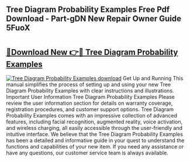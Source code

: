 ## Tree Diagram Probability Examples Free Pdf Download - Part-gDN New Repair Owner Guide 5FuoX

# <h2><a href="http://dfurvo.blite.top/?on=Tree+Diagram+Probability+Examples">🔗Download New 👉🔴 Tree Diagram Probability Examples</a></h2>

[![Tree Diagram Probability Examples download](https://i.imgur.com/lujVjoI.png)](http://dfurvo.blite.top/?on=Tree+Diagram+Probability+Examples)
Get Up and Running This manual simplifies the process of setting up and using your new Tree Diagram Probability Examples with clear instructions and illustrations. Important User Information Tree Diagram Probability Examples Please review the user information section for details on warranty coverage, registration procedures, and customer support options. Tree Diagram Probability Examples comes with an impressive collection of advanced features, including facial recognition, augmented reality, voice activation, and wireless charging, all easily accessible through the user-friendly and intuitive interface. We believe that the Tree Diagram Probability Examples has been a detailed and informative guide in your quest to understand the functions and capabilities of your new item. If you need any assistance or have any questions, our customer service team is always available.
